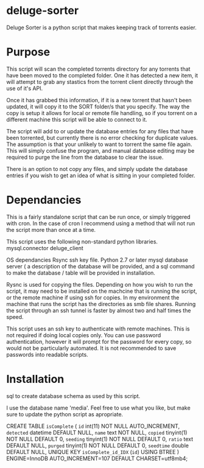# deluge-sorter
Deluge Sorter is a python script that makes keeping track of torrents easier.



# Purpose
This script will scan the completed torrents directory for any torrents that have been moved to the completed folder.
One it has detected a new item, it will attempt to grab any stastics from the torrent client directly through the use of it's API.

Once it has grabbed this information, if it is a new torrent that hasn't been updated, it will copy it to the SORT folder/s that you specify.
The way the copy is setup it allows for local or remote file handling, so if you torrent on a different machine this script will be able to connect to it.

The script will add to or update the database entries for any files that have been torrented, but currently there is no error checking for duplicate values.
The assumption is that your unlikely to want to torrent the same file again. This will simply confuse the program, and manual database editing may be required to purge the line from the database to clear the issue.

There is an option to not copy any files, and simply update the database entries if you wish to get an idea of what is sitting in your completed folder.



# Dependancies

This is a fairly standalone script that can be run once, or simply triggered with cron.
In the case of cron I recommend using a method that will not run the script more than once at a time.

This script uses the following non-standard python libraries.
mysql.connector
deluge_client

OS dependancies
Rsync
ssh key file.
Python 2.7 or later
mysql database server ( a description of the database will be provided, and a sql command to make the database / table will be provided in installation.

Rysnc is used for copying the files. Depending on how you wish to run the script, it may need to be installed on the machcine that is running the script, or the remote machine if using ssh for copies.
In my environment the machine that runs the script has the directories as smb file shares. Running the script through an ssh tunnel is faster by almost two and half times the speed.

This script uses an ssh key to authenticate with remote machines. This is not required if doing local copies only. You can use password authentication, however it will prompt for the password for every copy, so would not be particularly automated. It is not recommended to save passwords into readable scripts.


# Installation


sql to create database schema as used by this script.

I use the database name 'media'. Feel free to use what you like, but make sure to update the python script as apropriate.

CREATE TABLE `isComplete` (
  `id` int(11) NOT NULL AUTO_INCREMENT,
  `detected` datetime DEFAULT NULL,
  `name` text NOT NULL,
  `copied` tinyint(1) NOT NULL DEFAULT 0,
  `seeding` tinyint(1) NOT NULL DEFAULT 0,
  `ratio` text DEFAULT NULL,
  `purged` tinyint(1) NOT NULL DEFAULT 0,
  `seedtime` double DEFAULT NULL,
  UNIQUE KEY `isComplete_id_IDX` (`id`) USING BTREE
) ENGINE=InnoDB AUTO_INCREMENT=107 DEFAULT CHARSET=utf8mb4;
